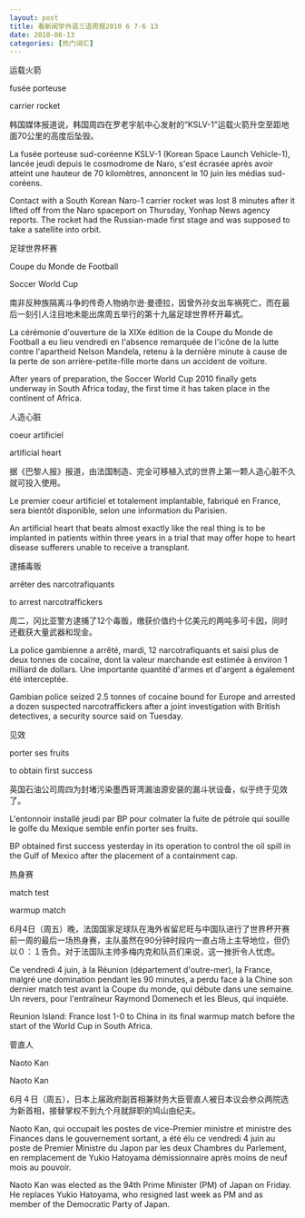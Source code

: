 ```yaml
---
layout: post
title: 看新闻学外语三语周报2010 6 7-6 13
date: 2010-06-13
categories: [热门词汇]  
---
```


运载火箭

fusée porteuse

carrier rocket

韩国媒体报道说，韩国周四在罗老宇航中心发射的“KSLV-1”运载火箭升空至距地面70公里的高度后坠毁。

La fusée porteuse sud-coréenne KSLV-1 (Korean Space Launch Vehicle-1), lancée jeudi depuis le cosmodrome de Naro, s'est écrasée après avoir atteint une hauteur de 70 kilomètres, annoncent le 10 juin les médias sud-coréens.

Contact with a South Korean Naro-1 carrier rocket was lost 8 minutes after it lifted off from the Naro spaceport on Thursday, Yonhap News agency reports. The rocket had the Russian-made first stage and was supposed to take a satellite into orbit.

足球世界杯赛

Coupe du Monde de Football

Soccer World Cup

南非反种族隔离斗争的传奇人物纳尔逊·曼德拉，因曾外孙女出车祸死亡，而在最后一刻引人注目地未能出席周五举行的第十九届足球世界杯开幕式。

La cérémonie d'ouverture de la XIXe édition de la Coupe du Monde de Football a eu lieu vendredi en l'absence remarquée de l'icône de la lutte contre l'apartheid Nelson Mandela, retenu à la dernière minute à cause de la perte de son arrière-petite-fille morte dans un accident de voiture.

After years of preparation, the Soccer World Cup 2010 finally gets underway in South Africa today, the first time it has taken place in the continent of Africa.

人造心脏

coeur artificiel

artificial heart

据《巴黎人报》报道，由法国制造、完全可移植入式的世界上第一颗人造心脏不久就可投入使用。

Le premier coeur artificiel et totalement implantable, fabriqué en France, sera bientôt disponible, selon une information du Parisien.

An artificial heart that beats almost exactly like the real thing is to be implanted in patients within three years in a trial that may offer hope to heart disease sufferers unable to receive a transplant.

逮捕毒贩

arrêter des narcotrafiquants

to arrest narcotraffickers

周二，冈比亚警方逮捕了12个毒贩，缴获价值约十亿美元的两吨多可卡因，同时还截获大量武器和现金。

La police gambienne a arrêté, mardi, 12 narcotrafiquants et saisi plus de deux tonnes de cocaïne, dont la valeur marchande est estimée à environ 1 milliard de dollars. Une importante quantité d'armes et d'argent a également été interceptée.

Gambian police seized 2.5 tonnes of cocaine bound for Europe and arrested a dozen suspected narcotraffickers after a joint investigation with British detectives, a security source said on Tuesday.

见效

porter ses fruits

to obtain first success

英国石油公司周四为封堵污染墨西哥湾漏油源安装的漏斗状设备，似乎终于见效了。

L'entonnoir installé jeudi par BP pour colmater la fuite de pétrole qui souille le golfe du Mexique semble enfin porter ses fruits.

BP obtained first success yesterday in its operation to control the oil spill in the Gulf of Mexico after the placement of a containment cap.

热身赛

match test

warmup match

6月4日（周五）晚，法国国家足球队在海外省留尼旺与中国队进行了世界杯开赛前一周的最后一场热身赛，主队虽然在90分钟时段内一直占场上主导地位，但仍以０：１告负。对于法国队主帅多梅内克和队员们来说，这一挫折令人忧虑。

Ce vendredi 4 juin, à la Réunion (département d'outre-mer), la France, malgré une domination pendant les 90 minutes, a perdu face à la Chine son dernier match test avant la Coupe du monde, qui débute dans une semaine. Un revers, pour l'entraîneur Raymond Domenech et les Bleus, qui inquiète.

Reunion Island: France lost 1-0 to China in its final warmup match before the start of the World Cup in South Africa.

菅直人

Naoto Kan

Naoto Kan

6月４日（周五），日本上届政府副首相兼财务大臣菅直人被日本议会参众两院选为新首相，接替掌权不到九个月就辞职的鸠山由纪夫。

Naoto Kan, qui occupait les postes de vice-Premier ministre et ministre des Finances dans le gouvernement sortant, a été élu ce vendredi 4 juin au poste de Premier Ministre du Japon par les deux Chambres du Parlement, en remplacement de Yukio Hatoyama démissionnaire après moins de neuf mois au pouvoir.

Naoto Kan was elected as the 94th Prime Minister (PM) of Japan on Friday. He replaces Yukio Hatoyama, who resigned last week as PM and as member of the Democratic Party of Japan.

